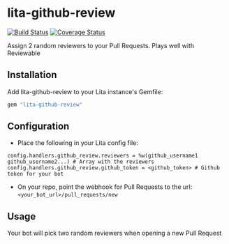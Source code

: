 # lita-github-review

[![Build Status](https://travis-ci.org/mapreal19/lita-github-review.png?branch=master)](https://travis-ci.org/mapreal19/lita-github-review)
[![Coverage Status](https://coveralls.io/repos/github/mapreal19/lita-github-review/badge.svg?branch=master)](https://coveralls.io/github/mapreal19/lita-github-review?branch=master)

Assign 2 random reviewers to your Pull Requests. Plays well with Reviewable

## Installation

Add lita-github-review to your Lita instance's Gemfile:

``` ruby
gem "lita-github-review"
```

## Configuration

- Place the following in your Lita config file:

```
config.handlers.github_review.reviewers = %w(github_username1 github_username2...) # Array with the reviewers
config.handlers.github_review.github_token = <github_token> # Github token for your bot
```

- On your repo, point the webhook for Pull Requests to the url: `<your_bot_url>/pull_requests/new`

## Usage

Your bot will pick two random reviewers when opening a new Pull Request
